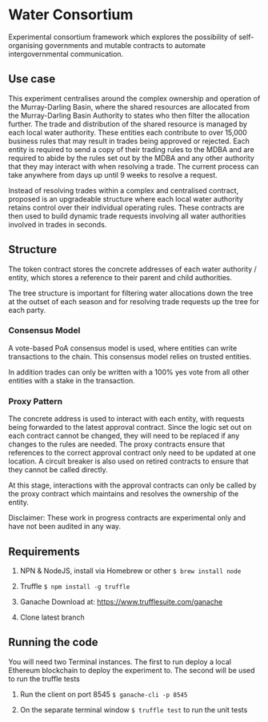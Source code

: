 # Water Consortium
Experimental consortium framework which explores the possibility of self-organising governments and mutable contracts to automate intergovernmental communication.

## Use case
This experiment centralises around the complex ownership and operation of the Murray-Darling Basin, where the shared resources are allocated from the Murray-Darling Basin Authority to states who then filter the allocation further. The trade and distribution of the shared resource is managed by each local water authority. These entities each contribute to over 15,000 business rules that may result in trades being approved or rejected. Each entity is required to send a copy of their trading rules to the MDBA and are required to abide by the rules set out by the MDBA and any other authority that they may interact with when resolving a trade. The current process can take anywhere from days up until 9 weeks to resolve a request.

Instead of resolving trades within a complex and centralised contract, proposed is an upgradeable structure where each local water authority retains control over their individual operating rules. These contracts are then used to build dynamic trade requests involving all water authorities involved in trades in seconds.

## Structure

The token contract stores the concrete addresses of each water authority / entity, which stores a reference to their parent and child authorities.

The tree structure is important for filtering water allocations down the tree at the outset of each season and for resolving trade requests up the tree for each party.

### Consensus Model
A vote-based PoA consensus model is used, where entities can write transactions to the chain. This consensus model relies on trusted entities.

In addition trades can only be written with a 100% yes vote from all other entities with a stake in the transaction. 

### Proxy Pattern
The concrete address is used to interact with each entity, with requests being forwarded to the latest approval contract. Since the logic set out on each contract cannot be changed, they will need to be replaced if any changes to the rules are needed. The proxy contracts ensure that references to the correct approval contract only need to be updated at one location. A circuit breaker is also used on retired contracts to ensure that they cannot be called directly.

At this stage, interactions with the approval contracts can only be called by the proxy contract which maintains and resolves the ownership of the entity.


Disclaimer: These work in progress contracts are experimental only and have not been audited in any way.


## Requirements
1. NPN & NodeJS, install via Homebrew or other
`$ brew install node`

2. Truffle
`$ npm install -g truffle`

3. Ganache
Download at: https://www.trufflesuite.com/ganache

3. Clone latest branch

## Running the code
You will need two Terminal instances. The first to run deploy a local Ethereum blockchain to deploy the experiment to. 
The second will be used to run the truffle tests

1. Run the client on port 8545
`$ ganache-cli -p 8545`

2. On the separate terminal window
`$ truffle test` to run the unit tests
